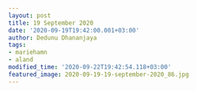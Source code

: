 ```yaml
---
layout: post
title: 19 September 2020
date: '2020-09-19T19:42:00.001+03:00'
author: Dedunu Dhananjaya
tags:
- mariehamn
- aland
modified_time: '2020-09-22T19:42:54.118+03:00'
featured_image: 2020-09-19-19-september-2020_86.jpg
---
```

